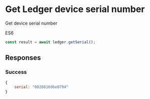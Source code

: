 # Get Ledger device serial number

Get device serial number

ES6
```javascript
const result = await ledger.getSerial();
```

## Responses

### Success

```javascript
{
    serial: "00208169be0794"
}
```
